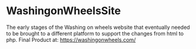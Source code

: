 # WashingonWheelsSite

The early stages of the Washing on wheels website that eventually needed to be brought to a 
different platform to support the changes from html to php.
Final Product at: https://washingonwheels.com/
